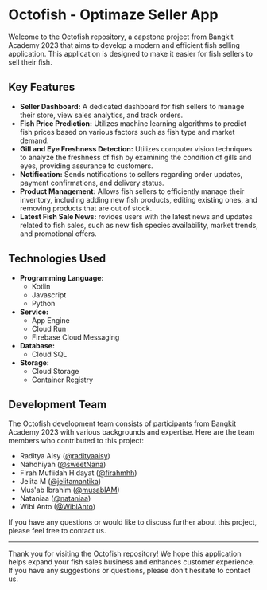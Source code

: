 # Octofish - Optimaze Seller App

Welcome to the Octofish repository, a capstone project from Bangkit Academy 2023 that aims to develop a modern and efficient fish selling application. This application is designed to make it easier for fish sellers to sell their fish.

## Key Features

- **Seller Dashboard:** A dedicated dashboard for fish sellers to manage their store, view sales analytics, and track orders.
- **Fish Price Prediction:** Utilizes machine learning algorithms to predict fish prices based on various factors such as fish type and market demand.
- **Gill and Eye Freshness Detection:** Utilizes computer vision techniques to analyze the freshness of fish by examining the condition of gills and eyes, providing assurance to customers.
- **Notification:** Sends notifications to sellers regarding order updates, payment confirmations, and delivery status.
- **Product Management:** Allows fish sellers to efficiently manage their inventory, including adding new fish products, editing existing ones, and removing products that are out of stock.
- **Latest Fish Sale News:** rovides users with the latest news and updates related to fish sales, such as new fish species availability, market trends, and promotional offers.

## Technologies Used

- **Programming Language:** 
    - Kotlin 
    - Javascript
    - Python 
- **Service:**
    - App Engine
    - Cloud Run
    - Firebase Cloud Messaging
- **Database:** 
    - Cloud SQL
- **Storage:** 
    - Cloud Storage
    - Container Registry    

## Development Team

The Octofish development team consists of participants from Bangkit Academy 2023 with various backgrounds and expertise. Here are the team members who contributed to this project:

- Raditya Aisy ([@radityaaisy](https://github.com/raditya-aisy))
- Nahdhiyah ([@sweetNana](https://github.com/sweetNana))
- Firah Mufiidah Hidayat ([@firahmhh](https://github.com/firahmhh))
- Jelita M ([@jelitamantika](https://github.com/jelitamantika))
- Mus'ab Ibrahim ([@musabIAM](https://github.com/musabIAM))
- Nataniaa ([@nataniaa](https://github.com/nataniaa))
- Wibi Anto ([@WibiAnto](https://github.com/WibiAnto))


If you have any questions or would like to discuss further about this project, please feel free to contact us.

---

Thank you for visiting the Octofish repository! We hope this application helps expand your fish sales business and enhances customer experience. If you have any suggestions or questions, please don't hesitate to contact us.

